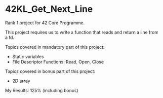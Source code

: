 # 42KL_Get_Next_Line

Rank 1 project for 42 Core Programme.

This project requires us to write a function that reads and return a line from a fd.

Topics covered in mandatory part of this project:
- Static variables
- File Descriptor Functions: Read, Open, Close

Topics covered in bonus part of this project:
- 2D array

My Results: 125% (including bonus)
